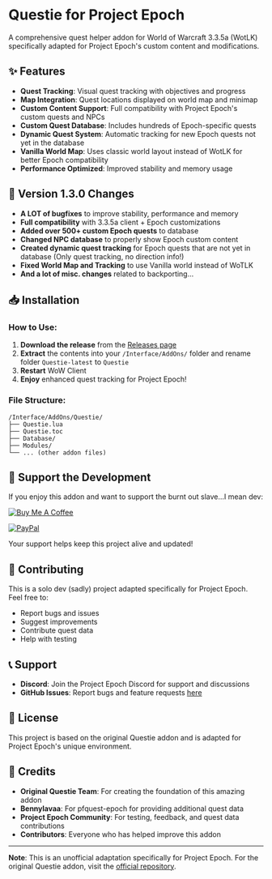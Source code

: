 # Questie for Project Epoch

A comprehensive quest helper addon for World of Warcraft 3.3.5a (WotLK) specifically adapted for Project Epoch's custom content and modifications.

## ✨ Features

- **Quest Tracking**: Visual quest tracking with objectives and progress
- **Map Integration**: Quest locations displayed on world map and minimap
- **Custom Content Support**: Full compatibility with Project Epoch's custom quests and NPCs
- **Custom Quest Database**: Includes hundreds of Epoch-specific quests
- **Dynamic Quest System**: Automatic tracking for new Epoch quests not yet in the database
- **Vanilla World Map**: Uses classic world layout instead of WotLK for better Epoch compatibility
- **Performance Optimized**: Improved stability and memory usage

## 🚀 Version 1.3.0 Changes

- **A LOT of bugfixes** to improve stability, performance and memory
- **Full compatibility** with 3.3.5a client + Epoch customizations
- **Added over 500+ custom Epoch quests** to database
- **Changed NPC database** to properly show Epoch custom content
- **Created dynamic quest tracking** for Epoch quests that are not yet in database (Only quest tracking, no direction info!)
- **Fixed World Map and Tracking** to use Vanilla world instead of WoTLK
- **And a lot of misc. changes** related to backporting...

## 📥 Installation

### How to Use:

1. **Download the release** from the [Releases page](https://github.com/esurm/Questie/releases)
2. **Extract** the contents into your `/Interface/AddOns/` folder and rename folder `Questie-latest` to `Questie`
3. **Restart** WoW Client
4. **Enjoy** enhanced quest tracking for Project Epoch!

### File Structure:
```
/Interface/AddOns/Questie/
├── Questie.lua
├── Questie.toc
├── Database/
├── Modules/
└── ... (other addon files)
```

## 💖 Support the Development

If you enjoy this addon and want to support the burnt out slave...I mean dev:

[![Buy Me A Coffee](https://img.shields.io/badge/Buy%20Me%20A%20Coffee-Support-orange?style=flat-square&logo=buy-me-a-coffee)](https://buymeacoffee.com/surm)

[![PayPal](https://img.shields.io/badge/PayPal-Donate-blue?style=flat-square&logo=paypal)](https://paypal.me/mikolaas)

Your support helps keep this project alive and updated!

## 🤝 Contributing

This is a solo dev (sadly) project adapted specifically for Project Epoch. Feel free to:

- Report bugs and issues
- Suggest improvements
- Contribute quest data
- Help with testing

## 📞 Support

- **Discord**: Join the Project Epoch Discord for support and discussions
- **GitHub Issues**: Report bugs and feature requests [here](https://github.com/esurm/Questie/issues)


## 📄 License

This project is based on the original Questie addon and is adapted for Project Epoch's unique environment.

## 🙏 Credits

- **Original Questie Team**: For creating the foundation of this amazing addon
- **Bennylavaa**: For pfquest-epoch for providing additional quest data
- **Project Epoch Community**: For testing, feedback, and quest data contributions
- **Contributors**: Everyone who has helped improve this addon

---

**Note**: This is an unofficial adaptation specifically for Project Epoch. For the original Questie addon, visit the [official repository](https://github.com/Questie/Questie).

